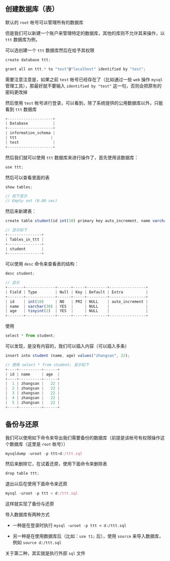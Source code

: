 ## 创建数据库（表）

默认的 ```root``` 帐号可以管理所有的数据库

但是我们可以新建一个账户来管理特定的数据库，其他的库则不允许其来操作，以 ```ttt``` 数据库为例，

可以选创建一个 ```ttt``` 数据库然后在给予其权限

```js
create database ttt;

grant all on ttt.* to "test"@"localhost" identified by "test";
```

需要注意注意是，如果之前 ```test``` 帐号已经存在了（比如通过一些 ```web``` 操作 ```mysql``` 管理工具），那最好就不要输入 ```identified by "test"``` 这一句，否则会把原有的密码更改掉

然后使用 ```test``` 帐号进行登录，可以看到，除了系统提供的公用数据库以外，只能看到 ```ttt``` 数据库

```js
+--------------------+
| Database           |
+--------------------+
| information_schema |
| ttt               |
| test               |
+--------------------+
```

然后我们就可以使用 ```ttt``` 数据库来进行操作了，首先使用该数据库：

```js
use ttt;
```

然后可以查看里面的表

```js
show tables;

// 如下显示
// Empty set (0.00 sec)
```

然后来新建表：

```js
create table student(id int(10) primary key auto_increment, name varchar(30), age tinyint(2));

// 显示如下
+---------------+
| Tables_in_ttt |
+---------------+
| student       |
+---------------+
```

可以使用 ```desc``` 命令来查看表的结构：

```js
desc student;

// 显示
+-------+-------------+------+-----+---------+----------------+
| Field | Type        | Null | Key | Default | Extra          |
+-------+-------------+------+-----+---------+----------------+
| id    | int(10)     | NO   | PRI | NULL    | auto_increment |
| name  | varchar(30) | YES  |     | NULL    |                |
| age   | tinyint(2)  | YES  |     | NULL    |                |
+-------+-------------+------+-----+---------+----------------+
```

使用

```js
select * from student;
```

可以发现，是没有内容的，我们可以插入内容（可以插入多条）

```js
insert into student (name, age) values("zhangsan", 22);

// 使用 select * from student; 显示如下
+----+----------+------+
| id | name     | age  |
+----+----------+------+
|  1 | zhangsan |   22 |
|  2 | zhangsan |   22 |
|  3 | zhangsan |   22 |
|  4 | zhangsan |   22 |
|  5 | zhangsan |   22 |
+----+----------+------+
```


## 备份与还原

我们可以使用如下命令来导出我们需要备份的数据库（前提是该帐号有权限操作这个数据库（这里是 ```root``` 帐号））

```js
mysqldump -uroot -p ttt>d:/ttt.sql
```

然后来删除它，在试着还原，使用下面命令来删除表

```js
drop table ttt;
```

退出以后在使用下面命令来还原

```js
mysql -uroot -p ttt < d:/ttt.sql
```

这样就实现了备份与还原


导入数据库有两种方式

* 一种是在登录时执行 ```mysql -uroot -p ttt < d:/ttt.sql```

* 另一种是在使用数据库后（比如：```use t1;``` 后），使用 ```source``` 来导入数据库，例如 ```source d:/ttt.sql```

关于第二种，其实就是执行外部 ```sql``` 文件
